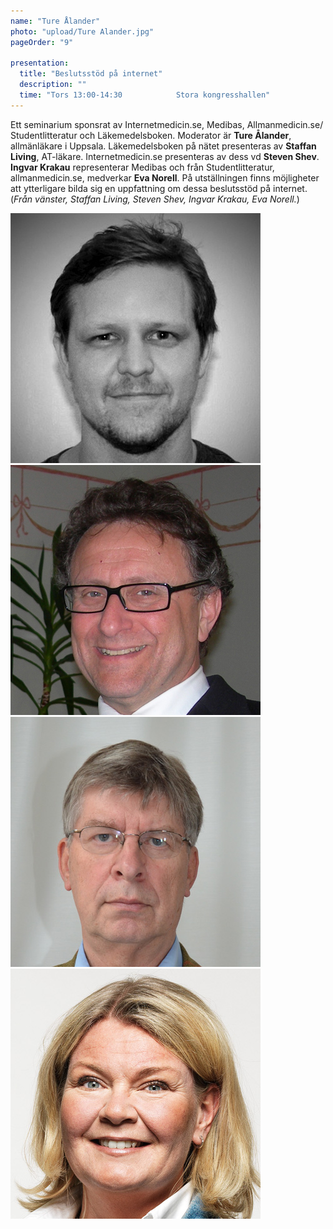 ```yaml
---
name: "Ture Ålander"
photo: "upload/Ture Alander.jpg" 
pageOrder: "9"

presentation:
  title: "Beslutsstöd på internet"
  description: ""
  time: "Tors 13:00-14:30            Stora kongresshallen"
---
```

Ett seminarium sponsrat av Internetmedicin.se, Medibas, Allmanmedicin.se/ Studentlitteratur och Läkemedelsboken. 
Moderator är **Ture Ålander**, allmänläkare i Uppsala. 
Läkemedelsboken på nätet presenteras av **Staffan Living**, AT-läkare. Internetmedicin.se presenteras av dess vd **Steven Shev**. **Ingvar Krakau** representerar Medibas och från Studentlitteratur, allmanmedicin.se, medverkar **Eva Norell**.
På utställningen finns möjligheter att ytterligare bilda sig en uppfattning om dessa beslutsstöd på internet. 
<br>(*Från vänster, Staffan Living, Steven Shev, Ingvar Krakau, Eva Norell.*)

<img class="photo" src="upload/Staffan Living.jpg"><img class="photo" src="upload/Steven Shev.jpg"><img class="photo" src="upload/Ingvar Krakau.jpg"><img class="photo" src="upload/Eva Norell_Studentlitteratur.jpg">